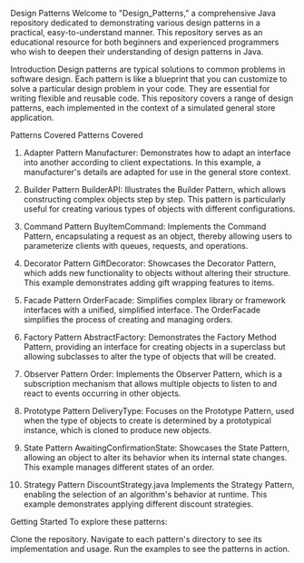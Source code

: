 Design Patterns
Welcome to "Design_Patterns," a comprehensive Java repository dedicated to demonstrating various design patterns in a practical, easy-to-understand manner. This repository serves as an educational resource for both beginners and experienced programmers who wish to deepen their understanding of design patterns in Java.

Introduction
Design patterns are typical solutions to common problems in software design. Each pattern is like a blueprint that you can customize to solve a particular design problem in your code. They are essential for writing flexible and reusable code. This repository covers a range of design patterns, each implemented in the context of a simulated general store application.

Patterns Covered
Patterns Covered
1. Adapter Pattern
Manufacturer: Demonstrates how to adapt an interface into another according to client expectations. In this example, a manufacturer's details are adapted for use in the general store context.

2. Builder Pattern
BuilderAPI: Illustrates the Builder Pattern, which allows constructing complex objects step by step. This pattern is particularly useful for creating various types of objects with different configurations.

3. Command Pattern
BuyItemCommand: Implements the Command Pattern, encapsulating a request as an object, thereby allowing users to parameterize clients with queues, requests, and operations.

4. Decorator Pattern
GiftDecorator: Showcases the Decorator Pattern, which adds new functionality to objects without altering their structure. This example demonstrates adding gift wrapping features to items.

5. Facade Pattern
OrderFacade: Simplifies complex library or framework interfaces with a unified, simplified interface. The OrderFacade simplifies the process of creating and managing orders.

6. Factory Pattern
AbstractFactory: Demonstrates the Factory Method Pattern, providing an interface for creating objects in a superclass but allowing subclasses to alter the type of objects that will be created.

7. Observer Pattern
Order: Implements the Observer Pattern, which is a subscription mechanism that allows multiple objects to listen to and react to events occurring in other objects.

8. Prototype Pattern
DeliveryType: Focuses on the Prototype Pattern, used when the type of objects to create is determined by a prototypical instance, which is cloned to produce new objects.

9. State Pattern
AwaitingConfirmationState: Showcases the State Pattern, allowing an object to alter its behavior when its internal state changes. This example manages different states of an order.

10. Strategy Pattern
DiscountStrategy.java Implements the Strategy Pattern, enabling the selection of an algorithm's behavior at runtime. This example demonstrates applying different discount strategies.

Getting Started
To explore these patterns:

Clone the repository.
Navigate to each pattern's directory to see its implementation and usage.
Run the examples to see the patterns in action.
